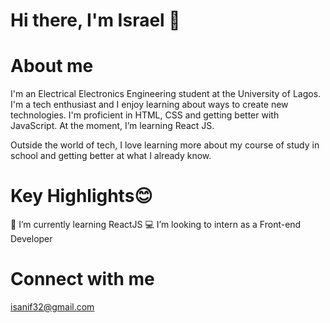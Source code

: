 # Hi there, I'm Israel 👋

# About me
I'm an Electrical Electronics Engineering student at the University of Lagos. I'm a tech enthusiast and I enjoy learning about ways to create new technologies. I'm proficient in HTML, CSS and getting better with JavaScript. At the moment, I’m learning React JS.

Outside the world of tech, I love learning more about my course of study in school and getting better at what I already know. 

# Key Highlights😊
🌱 I’m currently learning ReactJS
💻 I’m looking to intern as a Front-end Developer

# Connect with me 
 isanif32@gmail.com


